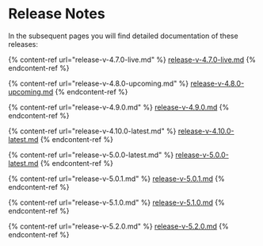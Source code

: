 # Release Notes

In the subsequent pages you will find detailed documentation of these releases:

{% content-ref url="release-v-4.7.0-live.md" %}
[release-v-4.7.0-live.md](release-v-4.7.0-live.md)
{% endcontent-ref %}

{% content-ref url="release-v-4.8.0-upcoming.md" %}
[release-v-4.8.0-upcoming.md](release-v-4.8.0-upcoming.md)
{% endcontent-ref %}

{% content-ref url="release-v-4.9.0.md" %}
[release-v-4.9.0.md](release-v-4.9.0.md)
{% endcontent-ref %}

{% content-ref url="release-v-4.10.0-latest.md" %}
[release-v-4.10.0-latest.md](release-v-4.10.0-latest.md)
{% endcontent-ref %}

{% content-ref url="release-v-5.0.0-latest.md" %}
[release-v-5.0.0-latest.md](release-v-5.0.0-latest.md)
{% endcontent-ref %}

{% content-ref url="release-v-5.0.1.md" %}
[release-v-5.0.1.md](release-v-5.0.1.md)
{% endcontent-ref %}

{% content-ref url="release-v-5.1.0.md" %}
[release-v-5.1.0.md](release-v-5.1.0.md)
{% endcontent-ref %}

{% content-ref url="release-v-5.2.0.md" %}
[release-v-5.2.0.md](release-v-5.2.0.md)
{% endcontent-ref %}
